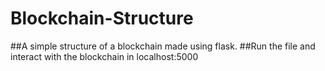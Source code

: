 # Blockchain-Structure
##A simple structure of a blockchain made using flask.
##Run the file and interact with the blockchain in localhost:5000
